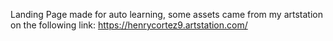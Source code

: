 Landing Page made for auto learning, some assets came from my artstation on the following link: https://henrycortez9.artstation.com/
